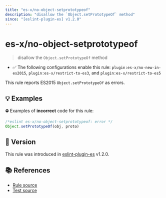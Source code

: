 ```yaml
---
title: "es-x/no-object-setprototypeof"
description: "disallow the `Object.setPrototypeOf` method"
since: "[eslint-plugin-es] v1.2.0"
---
```


# es-x/no-object-setprototypeof
> disallow the `Object.setPrototypeOf` method

- ✅ The following configurations enable this rule: `plugin:es-x/no-new-in-es2015`, `plugin:es-x/restrict-to-es3`, and `plugin:es-x/restrict-to-es5`

This rule reports ES2015 `Object.setPrototypeOf` as errors.

## 💡 Examples

⛔ Examples of **incorrect** code for this rule:

<eslint-playground type="bad">

```js
/*eslint es-x/no-object-setprototypeof: error */
Object.setPrototypeOf(obj, proto)
```

</eslint-playground>

## 🚀 Version

This rule was introduced in [eslint-plugin-es] v1.2.0.

[eslint-plugin-es]: https://github.com/mysticatea/eslint-plugin-es

## 📚 References

- [Rule source](https://github.com/eslint-community/eslint-plugin-es-x/blob/master/lib/rules/no-object-setprototypeof.js)
- [Test source](https://github.com/eslint-community/eslint-plugin-es-x/blob/master/tests/lib/rules/no-object-setprototypeof.js)
